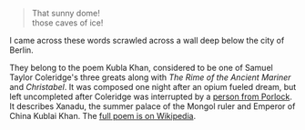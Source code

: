 > That sunny dome!<br>
> those caves of ice!

I came across these words scrawled across a wall deep below the city of Berlin.

They belong to the poem Kubla Khan, considered to be one of Samuel Taylor Coleridge's three greats along with _The Rime of the Ancient Mariner_ and _Christabel_. It was composed one night after an opium fueled dream, but left uncompleted after Coleridge was interrupted by a [person from Porlock](http://en.wikipedia.org/wiki/Person_from_Porlock). It describes Xanadu, the summer palace of the Mongol ruler and Emperor of China Kublai Khan. The [full poem is on Wikipedia](http://en.wikipedia.org/wiki/Kubla_Khan#Poem).
